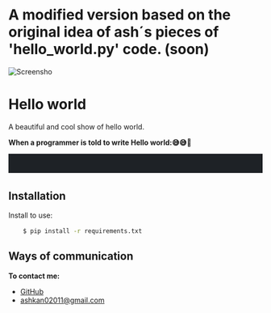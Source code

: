 # A modified version based on the original idea of ash´s pieces of 'hello_world.py' code. (soon)
![Screensho](https://github.com/Brainhub24/PyPrinter/blob/main/images/first_look.png?raw=true)

# Hello world

A beautiful and cool show of hello world.

**When a programmer is told to write Hello world:😅😅🤣**

<img alt="Terraform Provider Manager Demo" src="/gif/for_program.gif"/>

## Installation

Install to use:
```bash
    $ pip install -r requirements.txt
```

## Ways of communication

**To contact me:**

- [GitHub](https://github.com/ashkan0201)
- ashkan02011@gmail.com

